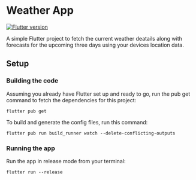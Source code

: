 # Weather App

[![Flutter version](https://img.shields.io/badge/flutter-v3.13.9-blue?logo=flutter)](https://flutter.dev/docs/development/tools/sdk/releases)

A simple Flutter project to fetch the current weather deatails along with forecasts for the upcoming three days using your devices location data.

## Setup

### Building the code

Assuming you already have Flutter set up and ready to go, run the pub get command to fetch the dependencies for this project:

```
flutter pub get
```

To build and generate the config files, run this command:

```
flutter pub run build_runner watch --delete-conflicting-outputs
```

### Running the app

Run the app in release mode from your terminal:

```
flutter run --release
```